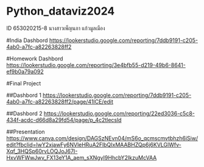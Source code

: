 # Python_dataviz2024
ID 653020215-8 นางสาวเพ็ญนภา แก้วมูลเมือง 

#India Dashbord
https://lookerstudio.google.com/reporting/7ddb9191-c205-4ab0-a7fc-a82263828ff2

#Homework Dashbord
https://lookerstudio.google.com/reporting/3e4bfb55-d219-49b6-8641-ef9b0a79a092

#Final Project

##Dashbord 1
https://lookerstudio.google.com/reporting/7ddb9191-c205-4ab0-a7fc-a82263828ff2/page/41lCE/edit

##Dashbord 2
https://lookerstudio.google.com/reporting/22ed3036-c5c8-434f-acdc-d66d8a29fd54/page/p_4c2tlecsld

##Presentation 
https://www.canva.com/design/DAGSzNEvn04/mS6o_qcmscmvtbhzh6iSiw/edit?fbclid=IwY2xjawFy6NVleHRuA2FlbQIxMAABHZQp6j6KVLGlWfv-Xqf_3HQSp60rvLOQJoJ67I-HxvWFWwJwv_FX13eY1A_aem_sXNgyI9HhcbY2IkzuMcVAA
